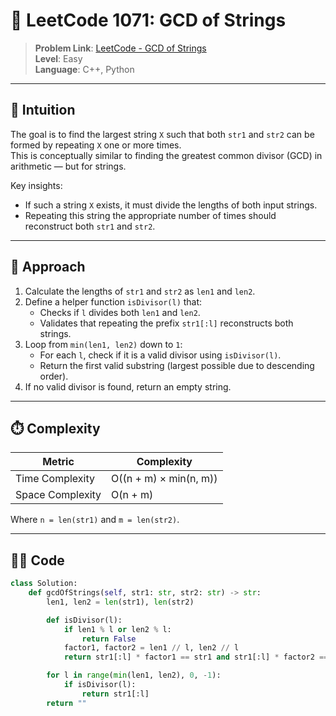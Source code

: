 # 🧩 LeetCode 1071: GCD of Strings

> **Problem Link**: [LeetCode - GCD of Strings](https://leetcode.com/problems/greatest-common-divisor-of-strings/)  
> **Level**: Easy  
> **Language**: C++, Python

---

## 🧠 Intuition

The goal is to find the largest string `X` such that both `str1` and `str2` can be formed by repeating `X` one or more times.  
This is conceptually similar to finding the greatest common divisor (GCD) in arithmetic — but for strings.

Key insights:
- If such a string `X` exists, it must divide the lengths of both input strings.
- Repeating this string the appropriate number of times should reconstruct both `str1` and `str2`.

---

## 🚀 Approach

1. Calculate the lengths of `str1` and `str2` as `len1` and `len2`.
2. Define a helper function `isDivisor(l)` that:
   - Checks if `l` divides both `len1` and `len2`.
   - Validates that repeating the prefix `str1[:l]` reconstructs both strings.
3. Loop from `min(len1, len2)` down to `1`:
   - For each `l`, check if it is a valid divisor using `isDivisor(l)`.
   - Return the first valid substring (largest possible due to descending order).
4. If no valid divisor is found, return an empty string.

---

## ⏱️ Complexity

| Metric            | Complexity                    |
|-------------------|-------------------------------|
| Time Complexity   | O((n + m) × min(n, m))        |
| Space Complexity  | O(n + m)                      |

Where `n = len(str1)` and `m = len(str2)`.

---

## 🧑‍💻 Code

```python
class Solution:
    def gcdOfStrings(self, str1: str, str2: str) -> str:
        len1, len2 = len(str1), len(str2)

        def isDivisor(l):
            if len1 % l or len2 % l:
                return False
            factor1, factor2 = len1 // l, len2 // l
            return str1[:l] * factor1 == str1 and str1[:l] * factor2 == str2

        for l in range(min(len1, len2), 0, -1):
            if isDivisor(l):
                return str1[:l]
        return ""
